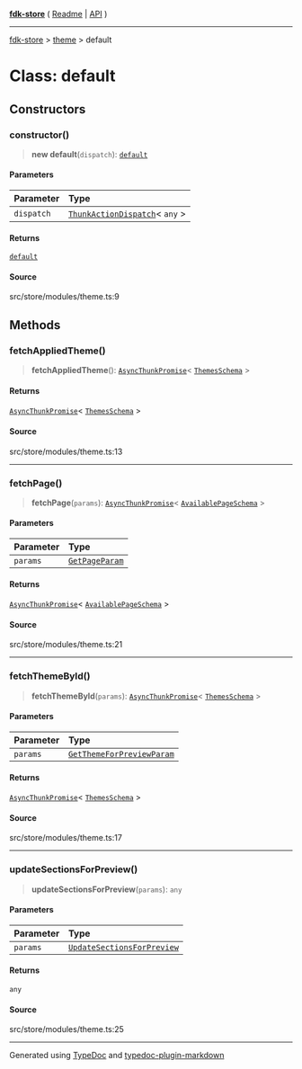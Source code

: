 [**fdk-store**](../../README.md) ( [Readme](../../README.md) \| [API](../../API.md) )

---

[fdk-store](../../API.md) > [theme](../README.md) > default

# Class: default

## Constructors

### constructor()

> **new default**(`dispatch`): [`default`](class.default.md)

#### Parameters

| Parameter  | Type                                                                                            |
| :--------- | :---------------------------------------------------------------------------------------------- |
| `dispatch` | [`ThunkActionDispatch`](../internal_/type-aliases/type-alias.ThunkActionDispatch.md)\< `any` \> |

#### Returns

[`default`](class.default.md)

#### Source

src/store/modules/theme.ts:9

## Methods

### fetchAppliedTheme()

> **fetchAppliedTheme**(): [`AsyncThunkPromise`](../internal_/type-aliases/type-alias.AsyncThunkPromise.md)\< [`ThemesSchema`](../internal_/type-aliases/type-alias.ThemesSchema.md) \>

#### Returns

[`AsyncThunkPromise`](../internal_/type-aliases/type-alias.AsyncThunkPromise.md)\< [`ThemesSchema`](../internal_/type-aliases/type-alias.ThemesSchema.md) \>

#### Source

src/store/modules/theme.ts:13

---

### fetchPage()

> **fetchPage**(`params`): [`AsyncThunkPromise`](../internal_/type-aliases/type-alias.AsyncThunkPromise.md)\< [`AvailablePageSchema`](../internal_/type-aliases/type-alias.AvailablePageSchema.md) \>

#### Parameters

| Parameter | Type                                                                   |
| :-------- | :--------------------------------------------------------------------- |
| `params`  | [`GetPageParam`](../internal_/type-aliases/type-alias.GetPageParam.md) |

#### Returns

[`AsyncThunkPromise`](../internal_/type-aliases/type-alias.AsyncThunkPromise.md)\< [`AvailablePageSchema`](../internal_/type-aliases/type-alias.AvailablePageSchema.md) \>

#### Source

src/store/modules/theme.ts:21

---

### fetchThemeById()

> **fetchThemeById**(`params`): [`AsyncThunkPromise`](../internal_/type-aliases/type-alias.AsyncThunkPromise.md)\< [`ThemesSchema`](../internal_/type-aliases/type-alias.ThemesSchema.md) \>

#### Parameters

| Parameter | Type                                                                                         |
| :-------- | :------------------------------------------------------------------------------------------- |
| `params`  | [`GetThemeForPreviewParam`](../internal_/type-aliases/type-alias.GetThemeForPreviewParam.md) |

#### Returns

[`AsyncThunkPromise`](../internal_/type-aliases/type-alias.AsyncThunkPromise.md)\< [`ThemesSchema`](../internal_/type-aliases/type-alias.ThemesSchema.md) \>

#### Source

src/store/modules/theme.ts:17

---

### updateSectionsForPreview()

> **updateSectionsForPreview**(`params`): `any`

#### Parameters

| Parameter | Type                                                                                           |
| :-------- | :--------------------------------------------------------------------------------------------- |
| `params`  | [`UpdateSectionsForPreview`](../internal_/type-aliases/type-alias.UpdateSectionsForPreview.md) |

#### Returns

`any`

#### Source

src/store/modules/theme.ts:25

---

Generated using [TypeDoc](https://typedoc.org/) and [typedoc-plugin-markdown](https://www.npmjs.com/package/typedoc-plugin-markdown)
